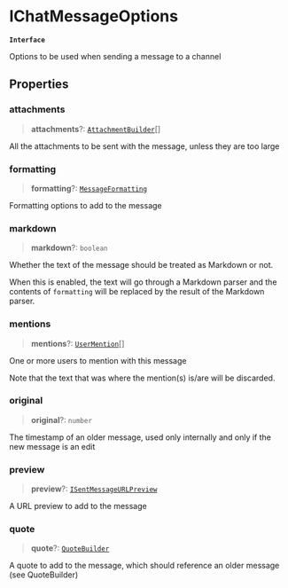# IChatMessageOptions

**`Interface`**

Options to be used when sending a message to a channel

## Properties

### attachments

> **attachments**?: [`AttachmentBuilder`](../classes/class.attachmentbuilder.md)\[]

All the attachments to be sent with the message, unless they are too large

### formatting

> **formatting**?: [`MessageFormatting`](../classes/class.messageformatting.md)

Formatting options to add to the message

### markdown

> **markdown**?: `boolean`

Whether the text of the message should be treated as Markdown or not.

When this is enabled, the text will go through a Markdown parser and the contents of `formatting` will be replaced by the result of the Markdown parser.

### mentions

> **mentions**?: [`UserMention`](../classes/class.usermention.md)\[]

One or more users to mention with this message

Note that the text that was where the mention(s) is/are will be discarded.

### original

> **original**?: `number`

The timestamp of an older message, used only internally and only if the new message is an edit

### preview

> **preview**?: [`ISentMessageURLPreview`](interface.isentmessageurlpreview.md)

A URL preview to add to the message

### quote

> **quote**?: [`QuoteBuilder`](../classes/class.quotebuilder.md)

A quote to add to the message, which should reference an older message (see QuoteBuilder)
